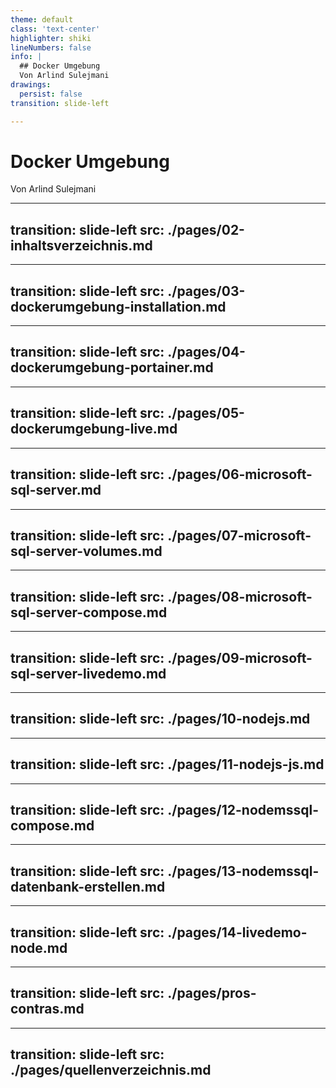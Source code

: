 ```yaml
---
theme: default
class: 'text-center'
highlighter: shiki
lineNumbers: false
info: |
  ## Docker Umgebung
  Von Arlind Sulejmani
drawings:
  persist: false
transition: slide-left

---
```

# Docker Umgebung

Von Arlind Sulejmani

<div class="abs-br m-6 flex gap-2">
  <a href="https://github.com/arlind-tbz/sportferienprojekt_2023_pla_arlind" target="_blank" alt="GitHub"
    class="text-xl slidev-icon-btn opacity-50 !border-none !hover:text-white">
    <carbon-logo-github />
  </a>
</div>

---
transition: slide-left
src: ./pages/02-inhaltsverzeichnis.md
---

---
transition: slide-left
src: ./pages/03-dockerumgebung-installation.md
---

---
transition: slide-left
src: ./pages/04-dockerumgebung-portainer.md
---

---
transition: slide-left
src: ./pages/05-dockerumgebung-live.md
---

---
transition: slide-left
src: ./pages/06-microsoft-sql-server.md
---

---
transition: slide-left
src: ./pages/07-microsoft-sql-server-volumes.md
---

---
transition: slide-left
src: ./pages/08-microsoft-sql-server-compose.md
---

---
transition: slide-left
src: ./pages/09-microsoft-sql-server-livedemo.md
---

---
transition: slide-left
src: ./pages/10-nodejs.md
---


---
transition: slide-left
src: ./pages/11-nodejs-js.md
---

---
transition: slide-left
src: ./pages/12-nodemssql-compose.md
---

---
transition: slide-left
src: ./pages/13-nodemssql-datenbank-erstellen.md
---

---
transition: slide-left
src: ./pages/14-livedemo-node.md
---

---
transition: slide-left
src: ./pages/pros-contras.md
---

---
transition: slide-left
src: ./pages/quellenverzeichnis.md
---
